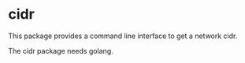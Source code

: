 # cidr

This package provides a command line interface to get a network cidr.

The cidr package needs golang.

